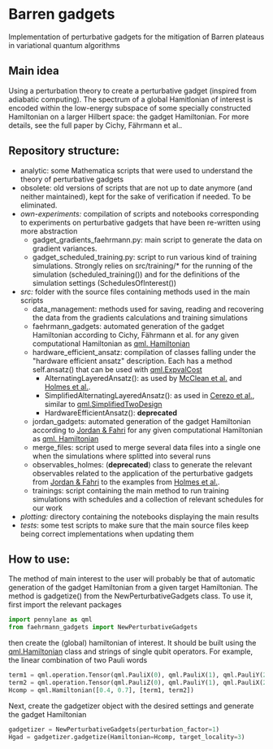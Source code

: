 # Barren gadgets

Implementation of perturbative gadgets for the mitigation of Barren plateaus in 
variational quantum algorithms  

## Main idea
Using a perturbation theory to create a perturbative gadget (inspired from 
adiabatic computing). The spectrum of a global Hamitlonian of interest is
encoded within the low-energy subspace of some specially constructed 
Hamiltonian on a larger Hilbert space: the gadget Hamiltonian.
For more details, see the full paper by Cichy, Fährmann et al..

## Repository structure:
- analytic: some Mathematica scripts that were used to understand the theory of 
perturbative gadgets
- obsolete: old versions of scripts that are not up to date anymore (and neither
maintained), kept for the sake of verification if needed. To be eliminated. 
- *own-experiments:* compilation of scripts and notebooks corresponding to 
experiments on perturbative gadgets that have been re-written using more 
abstraction
  - gadget_gradients_faehrmann.py: main script to generate the data on gradient 
  variances. 
  - gadget_scheduled_training.py: script to run various kind of training 
  simulations. Strongly relies on src/training/* for the running of the 
  simulation (scheduled_training()) and for the definitions of the 
  simulation settings (SchedulesOfInterest())  
- *src:* 
  folder with the source files containing methods used in the main scripts  
  - data_management: 
    methods used for saving, reading and recovering the data
    from the gradients calculations and training simulations
  - faehrmann_gadgets: 
    automated generation of the gadget Hamiltonian according to Cichy, Fährmann 
    et al. for any given computational Hamiltonian as <a href="https://pennylane.
    readthedocs.io/en/stable/code/api/pennylane.Hamiltonian.html">qml.
    Hamiltonian</a>
  - hardware_efficient_ansatz: 
    compilation of classes falling under the "hardware efficient ansatz" 
    description. Each has a method self.ansatz() that can be used with <a href
    ="https://pennylane.readthedocs.io/en/stable/code/api/pennylane.ExpvalCost.
    html">qml.ExpvalCost</a> 
    - AlternatingLayeredAnsatz():
      as used by <a href="https://www.nature.com/articles/s41467-018-07090-4">
      McClean et al.</a> and <a href="http://arxiv.org/abs/2101.02138">Holmes et
       al.</a>. 
    - SimplifiedAlternatingLayeredAnsatz(): 
      as used in <a href="https://www.nature.com/articles/s41467-021-21728-w">
      Cerezo et al.</a>, similar to <a href="https://pennylane.readthedocs.io/
      en/latest/code/api/pennylane.SimplifiedTwoDesign.html#pennylane.Simplified
      TwoDesign">qml.SimplifiedTwoDesign</a>    
    - HardwareEfficientAnsatz(): **deprecated**
  - jordan_gadgets: 
    automated generation of the gadget Hamiltonian according to <a href="https:
    //link.aps.org/doi/10.1103/PhysRevA.77.062329">Jordan & Fahri</a> for any 
    given computational Hamiltonian as <a href="https://pennylane.
    readthedocs.io/en/stable/code/api/pennylane.Hamiltonian.html">qml.
    Hamiltonian</a>
  - merge_files: 
    script used to merge several data files into a single one when the 
    simulations where splitted into several runs
  - observables_holmes: (**deprecated**)
    class to generate the relevant observables related to the application of
    the perturbative gadgets from <a href="https://link.aps.org/doi/10.1103/
    PhysRevA.77.062329">Jordan & Fahri</a> to the examples from <a href="http:/
    /arxiv.org/abs/2101.02138">Holmes et al.</a>. 
  - trainings: 
    script containing the main method to run training simulations with 
    schedules and a collection of relevant schedules for our work 
- *plotting:* 
  directory containing the notebooks displaying the main results
- *tests*: 
  some test scripts to make sure that the main source files keep being 
  correct implementations when updating them

## How to use:
The method of main interest to the user will probably be that of automatic 
generation of the gadget Hamiltonian from a given target Hamiltonian. 
The method is gadgetize() from the NewPerturbativeGadgets class. 
To use it, first import the relevant packages
```python
import pennylane as qml
from faehrmann_gadgets import NewPerturbativeGadgets
```
then create the (global) hamiltonian of interest. It should be built using the
<a href="https://pennylane.readthedocs.io/en/stable/code/api/pennylane.
Hamiltonian.html">qml.Hamiltonian</a> class and strings of single qubit 
operators. For example, the linear combination of two Pauli words
```python
term1 = qml.operation.Tensor(qml.PauliX(0), qml.PauliX(1), qml.PauliY(2), qml.PauliZ(3))
term2 = qml.operation.Tensor(qml.PauliZ(0), qml.PauliY(1), qml.PauliX(2), qml.PauliX(3))
Hcomp = qml.Hamiltonian([0.4, 0.7], [term1, term2])
```
Next, create the gadgetizer object with the desired settings and generate
the gadget Hamiltonian
```python
gadgetizer = NewPerturbativeGadgets(perturbation_factor=1)
Hgad = gadgetizer.gadgetize(Hamiltonian=Hcomp, target_locality=3)
```